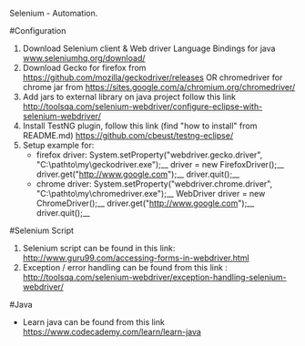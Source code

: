Selenium - Automation. 

#Configuration
1. Download Selenium client & Web driver Language Bindings for java www.seleniumhq.org/download/
2. Download Gecko for firefox from https://github.com/mozilla/geckodriver/releases OR chromedriver for chrome jar from https://sites.google.com/a/chromium.org/chromedriver/
3. Add jars to external library on java project follow this link http://toolsqa.com/selenium-webdriver/configure-eclipse-with-selenium-webdriver/
3. Install TestNG plugin, follow this link (find "how to install" from README.md) https://github.com/cbeust/testng-eclipse/
4. Setup example for:
   - firefox driver:
     System.setProperty("webdriver.gecko.driver", "C:\\pathto\\my\\geckodriver.exe");__
     driver = new FirefoxDriver();__
     driver.get("http://www.google.com");__
     driver.quit();__
   - chrome driver:
     System.setProperty("webdriver.chrome.driver", "C:\\pathto\\my\\chromedriver.exe");__
     WebDriver driver = new ChromeDriver();__
     driver.get("http://www.google.com");__
     driver.quit();__

#Selenium Script 

1. Selenium script can be found in this link: http://www.guru99.com/accessing-forms-in-webdriver.html
2. Exception / error handling can be found from this link : http://toolsqa.com/selenium-webdriver/exception-handling-selenium-webdriver/

#Java 

- Learn java can be found from this link https://www.codecademy.com/learn/learn-java

